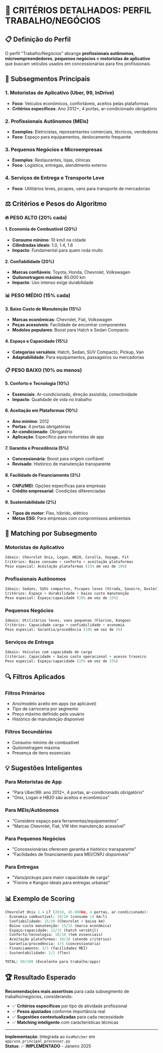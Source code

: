 # 💼 CRITÉRIOS DETALHADOS: PERFIL TRABALHO/NEGÓCIOS

## 📋 Definição do Perfil

O perfil "Trabalho/Negócios" abrange **profissionais autônomos**, **microempreendedores**, **pequenos negócios** e **motoristas de aplicativo** que buscam veículos usados em concessionárias para fins profissionais.

## 🎯 Subsegmentos Principais

### 1. **Motoristas de Aplicativo** (Uber, 99, InDrive)
- **Foco**: Veículos econômicos, confortáveis, aceitos pelas plataformas
- **Critérios específicos**: Ano 2012+, 4 portas, ar-condicionado obrigatório

### 2. **Profissionais Autônomos (MEIs)**
- **Exemplos**: Eletricistas, representantes comerciais, técnicos, vendedores
- **Foco**: Espaço para equipamentos, deslocamento frequente

### 3. **Pequenos Negócios e Microempresas**
- **Exemplos**: Restaurantes, lojas, clínicas
- **Foco**: Logística, entregas, atendimento externo

### 4. **Serviços de Entrega e Transporte Leve**
- **Foco**: Utilitários leves, picapes, vans para transporte de mercadorias

## ⚖️ Critérios e Pesos do Algoritmo

### 🔥 **PESO ALTO (20% cada)**

#### 1. **Economia de Combustível** (20%)
- **Consumo mínimo**: 10 km/l na cidade
- **Cilindradas ideais**: 1.0, 1.4, 1.6
- **Impacto**: Fundamental para quem roda muito

#### 2. **Confiabilidade** (20%)
- **Marcas confiáveis**: Toyota, Honda, Chevrolet, Volkswagen
- **Quilometragem máxima**: 80.000 km
- **Impacto**: Uso intenso exige durabilidade

### 📊 **PESO MÉDIO (15% cada)**

#### 3. **Baixo Custo de Manutenção** (15%)
- **Marcas econômicas**: Chevrolet, Fiat, Volkswagen
- **Peças acessíveis**: Facilidade de encontrar componentes
- **Modelos populares**: Boost para Hatch e Sedan Compacto

#### 4. **Espaço e Capacidade** (15%)
- **Categorias versáteis**: Hatch, Sedan, SUV Compacto, Pickup, Van
- **Adaptabilidade**: Para equipamentos, passageiros ou mercadorias

### 📋 **PESO BAIXO (10% ou menos)**

#### 5. **Conforto e Tecnologia** (10%)
- **Essenciais**: Ar-condicionado, direção assistida, conectividade
- **Impacto**: Qualidade de vida no trabalho

#### 6. **Aceitação em Plataformas** (10%)
- **Ano mínimo**: 2012
- **Portas**: 4 portas obrigatórias
- **Ar-condicionado**: Obrigatório
- **Aplicação**: Específico para motoristas de app

#### 7. **Garantia e Procedência** (5%)
- **Concessionária**: Boost para origem confiável
- **Revisado**: Histórico de manutenção transparente

#### 8. **Facilidade de Financiamento** (3%)
- **CNPJ/MEI**: Opções específicas para empresas
- **Crédito empresarial**: Condições diferenciadas

#### 9. **Sustentabilidade** (2%)
- **Tipos de motor**: Flex, híbrido, elétrico
- **Metas ESG**: Para empresas com compromissos ambientais

## 🎯 Matching por Subsegmento

### **Motoristas de Aplicativo**
```python
Ideais: Chevrolet Onix, Logan, HB20, Corolla, Voyage, Fit
Critérios: Baixo consumo + conforto + aceitação plataformas
Peso especial: Aceitação plataformas (15% em vez de 10%)
```

### **Profissionais Autônomos**
```python
Ideais: Sedans, SUVs compactos, Picapes leves (Strada, Saveiro, Duster)
Critérios: Espaço + durabilidade + baixo custo manutenção
Peso especial: Espaço/capacidade (20% em vez de 15%)
```

### **Pequenos Negócios**
```python
Ideais: Utilitários leves, vans pequenas (Fiorino, Kangoo)
Critérios: Capacidade carga + confiabilidade + economia
Peso especial: Garantia/procedência (10% em vez de 5%)
```

### **Serviços de Entrega**
```python
Ideais: Veículos com capacidade de carga
Critérios: Capacidade + baixo custo operacional + acesso traseiro
Peso especial: Espaço/capacidade (25% em vez de 15%)
```

## 🔍 Filtros Aplicados

### **Filtros Primários**
- Ano/modelo aceito em apps (se aplicável)
- Tipo de carroceria por segmento
- Preço máximo definido pelo usuário
- Histórico de manutenção disponível

### **Filtros Secundários**
- Consumo mínimo de combustível
- Quilometragem máxima
- Presença de itens essenciais

## 💡 Sugestões Inteligentes

### **Para Motoristas de App**
- "Para Uber/99: ano 2012+, 4 portas, ar-condicionado obrigatório"
- "Onix, Logan e HB20 são aceitos e econômicos"

### **Para MEIs/Autônomos**
- "Considere espaço para ferramentas/equipamentos"
- "Marcas Chevrolet, Fiat, VW têm manutenção acessível"

### **Para Pequenos Negócios**
- "Concessionárias oferecem garantia e histórico transparente"
- "Facilidades de financiamento para MEI/CNPJ disponíveis"

### **Para Entregas**
- "Vans/pickups para maior capacidade de carga"
- "Fiorino e Kangoo ideais para entregas urbanas"

## 📊 Exemplo de Scoring

```python
Chevrolet Onix 1.4 LT (2018, 45.000km, 4 portas, ar-condicionado):
- Economia combustível: 18/20 (consumo 14 km/l)
- Confiabilidade: 15/20 (Chevrolet + baixa km)
- Baixo custo manutenção: 15/15 (marca econômica)
- Espaço/capacidade: 12/15 (hatch versátil)
- Conforto/tecnologia: 10/10 (tem essenciais)
- Aceitação plataformas: 10/10 (atende critérios)
- Garantia/procedência: 4/5 (concessionária)
- Financiamento: 3/3 (facilidades MEI)
- Sustentabilidade: 2/2 (flex)

TOTAL: 89/100 (Excelente para trabalho/apps)
```

## 🏆 Resultado Esperado

**Recomendações mais assertivas** para cada subsegmento de trabalho/negócios, considerando:
- ✅ **Critérios específicos** por tipo de atividade profissional
- ✅ **Pesos ajustados** conforme importância real
- ✅ **Sugestões contextualizadas** para cada necessidade
- ✅ **Matching inteligente** com características técnicas

---

**Implementação**: Integrada ao `UsoMatcher` em `app/uso_principal_processor.py`  
**Status**: ✅ **IMPLEMENTADO** - Janeiro 2025